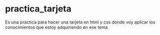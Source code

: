 # practica_tarjeta
Es una practica para hacer una tarjeta en html y css donde voy aplicar los conocimientos que estoy adquiriendo en ese tema
